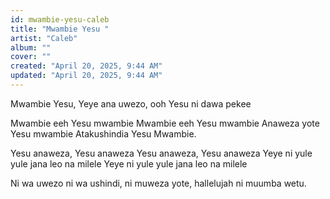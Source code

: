 ```yaml
---
id: mwambie-yesu-caleb
title: "Mwambie Yesu "
artist: "Caleb"
album: ""
cover: ""
created: "April 20, 2025, 9:44 AM"
updated: "April 20, 2025, 9:44 AM"
---
```


Mwambie Yesu, Yeye ana uwezo, ooh Yesu ni dawa pekee

Mwambie eeh Yesu mwambie
Mwambie eeh Yesu mwambie
Anaweza yote Yesu mwambie
Atakushindia Yesu Mwambie.


Yesu anaweza, Yesu anaweza
Yesu anaweza, Yesu anaweza
Yeye ni yule yule jana leo na milele
Yeye ni yule yule jana leo na milele

Ni wa uwezo ni wa ushindi, ni muweza yote, hallelujah ni muumba wetu.